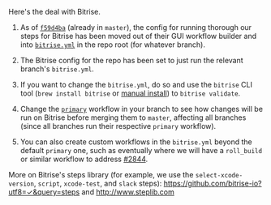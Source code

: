 Here's the deal with Bitrise. 

1. As of [`f59d4ba`](https://github.com/mapbox/mapbox-gl-native/commit/f59d4ba920bcd132a9e0841a993f1559d96fd480) (already in `master`), the config for running thorough our steps for Bitrise has been moved out of their GUI workflow builder and into [`bitrise.yml`](https://github.com/mapbox/mapbox-gl-native/blob/f59d4ba920bcd132a9e0841a993f1559d96fd480/bitrise.yml) in the repo root (for whatever branch). 

1. The Bitrise config for the repo has been set to just run the relevant branch's `bitrise.yml`. 

1. If you want to change the `bitrise.yml`, do so and use the `bitrise` CLI tool (`brew install bitrise` or [manual install](https://github.com/bitrise-io/bitrise/releases)) to `bitrise validate`. 

1. Change the [`primary`](https://github.com/mapbox/mapbox-gl-native/blob/f59d4ba920bcd132a9e0841a993f1559d96fd480/bitrise.yml#L17) workflow in your branch to see how changes will be run on Bitrise before merging them to `master`, affecting all branches (since all branches run their respective `primary` workflow). 

1. You can also create custom workflows in the `bitrise.yml` beyond the default `primary` one, such as eventually where we will have a `roll_build` or similar workflow to address [#2844](https://github.com/mapbox/mapbox-gl-native/issues/2844). 

More on Bitrise's steps library (for example, we use the `select-xcode-version`, `script`, `xcode-test`, and `slack` steps): https://github.com/bitrise-io?utf8=✓&query=steps and http://www.steplib.com